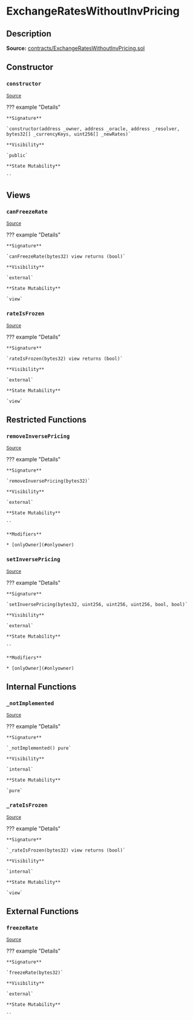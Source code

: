 # ExchangeRatesWithoutInvPricing

## Description

**Source:** [contracts/ExchangeRatesWithoutInvPricing.sol](https://github.com/Synthetixio/synthetix/tree/v2.45.1/contracts/ExchangeRatesWithoutInvPricing.sol)

## Constructor

### `constructor`

<sub>[Source](https://github.com/Synthetixio/synthetix/tree/v2.45.1/contracts/ExchangeRatesWithoutInvPricing.sol#L8)</sub>

??? example "Details"

    **Signature**

    `constructor(address _owner, address _oracle, address _resolver, bytes32[] _currencyKeys, uint256[] _newRates)`

    **Visibility**

    `public`

    **State Mutability**

    ``

## Views

### `canFreezeRate`

<sub>[Source](https://github.com/Synthetixio/synthetix/tree/v2.45.1/contracts/ExchangeRatesWithoutInvPricing.sol#L35)</sub>

??? example "Details"

    **Signature**

    `canFreezeRate(bytes32) view returns (bool)`

    **Visibility**

    `external`

    **State Mutability**

    `view`

### `rateIsFrozen`

<sub>[Source](https://github.com/Synthetixio/synthetix/tree/v2.45.1/contracts/ExchangeRatesWithoutInvPricing.sol#L39)</sub>

??? example "Details"

    **Signature**

    `rateIsFrozen(bytes32) view returns (bool)`

    **Visibility**

    `external`

    **State Mutability**

    `view`

## Restricted Functions

### `removeInversePricing`

<sub>[Source](https://github.com/Synthetixio/synthetix/tree/v2.45.1/contracts/ExchangeRatesWithoutInvPricing.sol#L27)</sub>

??? example "Details"

    **Signature**

    `removeInversePricing(bytes32)`

    **Visibility**

    `external`

    **State Mutability**

    ``

    **Modifiers**

    * [onlyOwner](#onlyowner)

### `setInversePricing`

<sub>[Source](https://github.com/Synthetixio/synthetix/tree/v2.45.1/contracts/ExchangeRatesWithoutInvPricing.sol#L16)</sub>

??? example "Details"

    **Signature**

    `setInversePricing(bytes32, uint256, uint256, uint256, bool, bool)`

    **Visibility**

    `external`

    **State Mutability**

    ``

    **Modifiers**

    * [onlyOwner](#onlyowner)

## Internal Functions

### `_notImplemented`

<sub>[Source](https://github.com/Synthetixio/synthetix/tree/v2.45.1/contracts/ExchangeRatesWithoutInvPricing.sol#L47)</sub>

??? example "Details"

    **Signature**

    `_notImplemented() pure`

    **Visibility**

    `internal`

    **State Mutability**

    `pure`

### `_rateIsFrozen`

<sub>[Source](https://github.com/Synthetixio/synthetix/tree/v2.45.1/contracts/ExchangeRatesWithoutInvPricing.sol#L43)</sub>

??? example "Details"

    **Signature**

    `_rateIsFrozen(bytes32) view returns (bool)`

    **Visibility**

    `internal`

    **State Mutability**

    `view`

## External Functions

### `freezeRate`

<sub>[Source](https://github.com/Synthetixio/synthetix/tree/v2.45.1/contracts/ExchangeRatesWithoutInvPricing.sol#L31)</sub>

??? example "Details"

    **Signature**

    `freezeRate(bytes32)`

    **Visibility**

    `external`

    **State Mutability**

    ``
